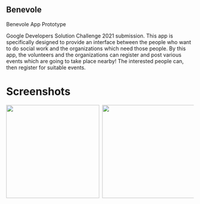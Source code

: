 ## Benevole
Benevole App Prototype 

Google Developers Solution Challenge 2021 submission.
This app is specifically designed to provide an interface between the people who want to do social work and the organizations which need those people. By this app, the volunteers and the organizations can register and post various events which are going to take place nearby! The interested people can, then register for suitable events.


# Screenshots 
<pre>
<img src = "https://github.com/chinmaychahar/benevole/blob/master/screenshots/splash screen.jpg" width = "250"> <img src = "https://github.com/chinmaychahar/benevole/blob/master/screenshots/Login screen.jpg" width = "250"> 

<pre>

